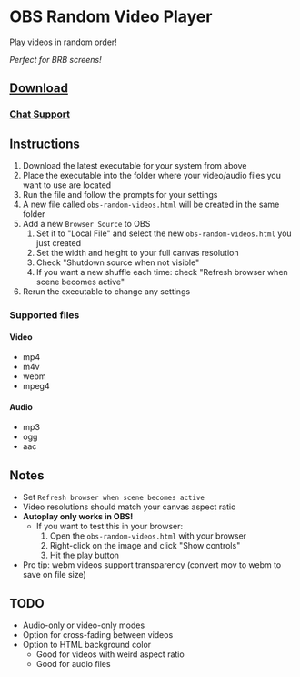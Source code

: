 # OBS Random Video Player

Play videos in random order!

_Perfect for BRB screens!_

## [Download](https://github.com/UpDownLeftDie/obs-random-videos/releases/latest)
### [Chat Support]([https](https://www.guilded.gg/i/pWrnl1qk?cid=377fa0a0-d505-4616-92cc-00d1d9f4e925&intent=forum))

## Instructions

1. Download the latest executable for your system from above
2. Place the executable into the folder where your video/audio files you want to use are located
3. Run the file and follow the prompts for your settings
4. A new file called `obs-random-videos.html` will be created in the same folder
5. Add a new `Browser Source` to OBS
   1. Set it to "Local File" and select the new `obs-random-videos.html` you just created
   2. Set the width and height to your full canvas resolution
   3. Check "Shutdown source when not visible"
   4. If you want a new shuffle each time: check "Refresh browser when scene becomes active"
6. Rerun the executable to change any settings

### Supported files

#### Video

- mp4
- m4v
- webm
- mpeg4

#### Audio

- mp3
- ogg
- aac

## Notes

- Set `Refresh browser when scene becomes active`
- Video resolutions should match your canvas aspect ratio
- **Autoplay only works in OBS!**
  - If you want to test this in your browser:
    1. Open the `obs-random-videos.html` with your browser
    2. Right-click on the image and click "Show controls"
    3. Hit the play button
- Pro tip: webm videos support transparency (convert mov to webm to save on file size)

## TODO

- Audio-only or video-only modes
- Option for cross-fading between videos
- Option to HTML background color
  - Good for videos with weird aspect ratio
  - Good for audio files
